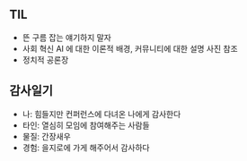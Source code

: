 ## TIL 
- 뜬 구름 잡는 얘기하지 말자 
- 사회 혁신 AI 에 대한 이론적 배경, 커뮤니티에 대한 설명 사진 참조
- 정치적 공론장

## 감사일기
- 나: 힘들지만 컨퍼런스에 다녀온 나에게 감사한다
- 타인: 열심히 모임에 참여해주는 사람들
- 물질: 간장새우
- 경험: 을지로에 가게 해주어서 감사하다
